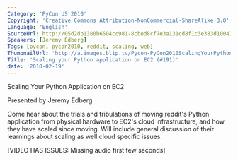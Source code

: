 ```yaml
---
Category: 'PyCon US 2010'
Copyright: 'Creative Commons Attribution-NonCommercial-ShareAlike 3.0'
Language: 'English'
SourceUrl: http://05d2db1380b6504cc981-8cbed8cf7e3a131cd8f1c3e383d10041.r93.cf2.rackcdn.com/pycon-us-2010/349_scaling-your-python-application-on-ec2-191.m4v
Speakers: [Jeremy Edberg]
Tags: [pycon, pycon2010, reddit, scaling, web]
ThumbnailUrl: 'http://a.images.blip.tv/Pycon-PyCon2010ScalingYourPythonApplicationOnEC2191887.png'
Title: 'Scaling your Python application on EC2 (#191)'
date: '2010-02-19'
---
```

Scaling Your Python Application on EC2

  
Presented by Jeremy Edberg

  
Come hear about the trials and tribulations of moving reddit's Python
application from physical hardware to EC2's cloud infrastructure, and how they
have scaled since moving. Will include general discussion of their learnings
about scaling as well cloud specific issues.

  
[VIDEO HAS ISSUES: Missing audio first few seconds]
